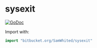 # sysexit

[![GoDoc](https://godoc.org/bitbucket.org/SamWhited/sysexit?status.svg)](https://godoc.org/bitbucket.org/SamWhited/sysexit)


Import with:

```go
import "bitbucket.org/SamWhited/sysexit"
```
